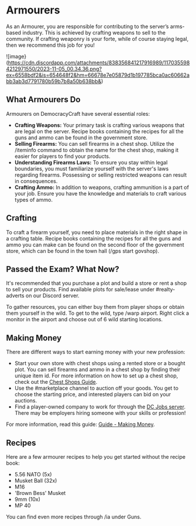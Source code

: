 # Armourers

As an Armourer, you are responsible for contributing to the server’s arms-based industry. This is achieved by crafting weapons to sell to the community. If crafting weaponry is your forte, while of course staying legal, then we recommend this job for you!

![image}(https://cdn.discordapp.com/attachments/838356841217916989/1170355984212971550/2023-11-05_00.34.36.png?ex=6558bdf2&is=654648f2&hm=66678e7e05879d1b197785bca0ac60662abb3ab3d7791780b59b7b8a50b638bb&)

## What Armourers Do

Armourers on DemocracyCraft have several essential roles:
- **Crafting Weapons:** Your primary task is crafting various weapons that are legal on the server. Recipe books containing the recipes for all the guns and ammo can be found in the government store.
- **Selling Firearms:** You can sell firearms in a chest shop. Utilize the /iteminfo command to obtain the name for the chest shop, making it easier for players to find your products.
- **Understanding Firearms Laws:** To ensure you stay within legal boundaries, you must familiarize yourself with the server's laws regarding firearms. Possessing or selling restricted weapons can result in consequences.
- **Crafting Ammo:** In addition to weapons, crafting ammunition is a part of your job. Ensure you have the knowledge and materials to craft various types of ammo.

## Crafting

To craft a firearm yourself, you need to place materials in the right shape in a crafting table. Recipe books containing the recipes for all the guns and ammo you can make can be found on the second floor of the government store, which can be found in the town hall (/gps start govshop).

## Passed the Exam? What Now?

It's recommended that you purchase a plot and build a store or rent a shop to sell your products. Find available plots for sale/lease under #realty-adverts on our Discord server.

To gather resources, you can either buy them from player shops or obtain them yourself in the wild. To get to the wild, type /warp airport. Right click a monitor in the airport and choose out of 6 wild starting locations.

## Making Money

There are different ways to start earning money with your new profession:

- Start your own store with chest shops using a rented store or a bought plot. You can sell firearms and ammo in a chest shop by finding their unique item id. For more information on how to set up a chest shop, check out the [Chest Shops Guide](https://www.democracycraft.net/threads/chest-shops.76/).
- Use the #marketplace channel to auction off your goods. You get to choose the starting price, and interested players can bid on your auctions.
- Find a player-owned company to work for through the [DC Jobs server](https://discord.gg/Q8rNjddjjh). There may be employers hiring someone with your skills or profession!

For more information, read this guide: [Guide - Making Money](https://democracycraft.net/threads/making-money.1410/).

## Recipes

Here are a few armourer recipes to help you get started without the recipe book:
- 5.56 NATO (5x)
- Musket Ball (32x)
- M16
- 'Brown Bess' Musket
- 9mm (10x)
- MP 40

You can find even more recipes through /ia under Guns.
